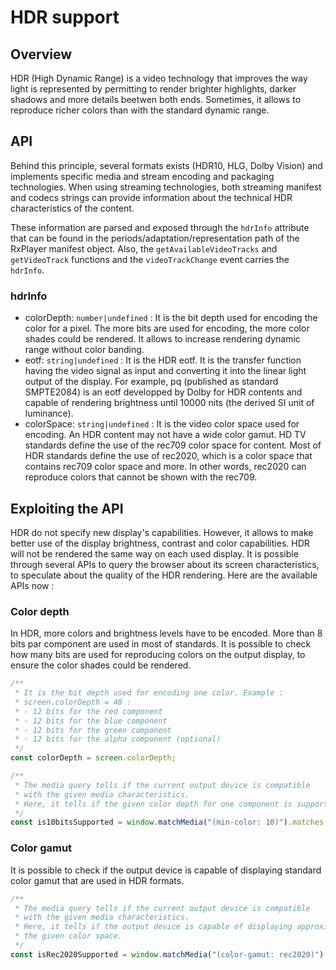 # HDR support ##################################################################

## Overview ####################################################################

HDR (High Dynamic Range) is a video technology that improves the way light is
represented by permitting to render brighter highlights, darker shadows and
more details beetwen both ends. Sometimes, it allows to reproduce richer colors
than with the standard dynamic range.

## API #########################################################################

Behind this principle, several formats exists (HDR10, HLG, Dolby Vision) and
implements specific media and stream encoding and packaging technologies. When
using streaming technologies, both streaming manifest and codecs strings can
provide information about the technical HDR characteristics of the content.

These information are parsed and exposed through the ``hdrInfo`` attribute that
can be found in the periods/adaptation/representation path of the RxPlayer
manifest object. Also, the ``getAvailableVideoTracks`` and ``getVideoTrack``
functions and the ``videoTrackChange`` event carries the ``hdrInfo``.

<a name="hdrinfo"></a>
### hdrInfo ####################################################################

- colorDepth: ``number|undefined`` : It is the bit depth used for encoding the
  color for a pixel. The more bits are used for encoding, the more color shades
  could be rendered. It allows to increase rendering dynamic range without color
  banding.
- eotf: ``string|undefined`` : It is the HDR eotf. It is the transfer function
  having the video signal as input and converting it into the linear light
  output of the display.
  For example, pq (published as standard SMPTE2084) is an eotf developped by
  Dolby for HDR contents and capable of rendering brightness until 10000 nits
  (the derived SI unit of luminance).
- colorSpace: ``string|undefined`` : It is the video color space used for
  encoding. An HDR content may not have a wide color gamut.
  HD TV standards define the use of the rec709 color space for content. Most of
  HDR standards define the use of rec2020, which is a color space that contains
  rec709 color space and more. In other words, rec2020 can reproduce colors that
  cannot be shown with the rec709. 

## Exploiting the API ##########################################################

HDR do not specify new display's capabilities. However, it allows to make better
use of the display brightness, contrast and color capabilities. HDR will not be
rendered the same way on each used display. It is possible through several APIs
to query the browser about its screen characteristics, to speculate about the
quality of the HDR rendering. Here are the available APIs now :

### Color depth ################################################################

In HDR, more colors and brightness levels have to be encoded. More than 8 bits
par component are used in most of standards. It is possible to check how many
bits are used for reproducing colors on the output display, to ensure the color
shades could be rendered.

```js
/**
 * It is the bit depth used for encoding one color. Example :
 * screen.colorDepth = 48 :
 * - 12 bits for the red component
 * - 12 bits for the blue component
 * - 12 bits for the green component
 * - 12 bits for the alpha component (optional)
 */
const colorDepth = screen.colorDepth;

/**
 * The media query tells if the current output device is compatible
 * with the given media characteristics.
 * Here, it tells if the given color depth for one component is supported.
 */
const is10bitsSupported = window.matchMedia("(min-color: 10)").matches;
```

### Color gamut ################################################################

It is possible to check if the output device is capable of displaying standard
color gamut that are used in HDR formats.

```js
/**
 * The media query tells if the current output device is compatible
 * with the given media characteristics.
 * Here, it tells if the output device is capable of displaying approximatively
 * the given color space.
 */
const isRec2020Supported = window.matchMedia("(color-gamut: rec2020)").matches;

```